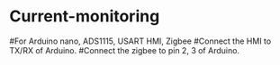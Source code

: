 # Current-monitoring
#For Arduino nano, ADS1115, USART HMI, Zigbee
#Connect the HMI to TX/RX of Arduino.
#Connect the zigbee to pin 2, 3 of Arduino.

